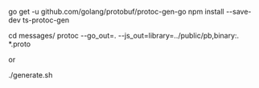 go get -u github.com/golang/protobuf/protoc-gen-go
npm install --save-dev ts-protoc-gen

cd messages/ 
protoc --go_out=. --js_out=library=../public/pb,binary:. *.proto

or 

./generate.sh
